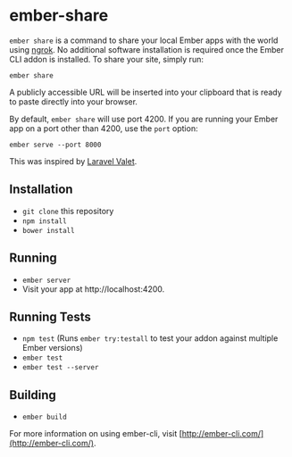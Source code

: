# ember-share

`ember share` is a command to share your local Ember apps with the world using [ngrok](https://ngrok.com/). No additional software installation is required once the Ember CLI addon is installed. To share your site, simply run:

```
ember share
```

A publicly accessible URL will be inserted into your clipboard that is ready to paste directly into your browser.

By default, `ember share` will use port 4200. If you are running your Ember app on a port other than 4200, use the `port` option:

```
ember serve --port 8000
```

This was inspired by [Laravel Valet](https://laravel.com/docs/5.2/valet#sharing-sites).

## Installation

* `git clone` this repository
* `npm install`
* `bower install`

## Running

* `ember server`
* Visit your app at http://localhost:4200.

## Running Tests

* `npm test` (Runs `ember try:testall` to test your addon against multiple Ember versions)
* `ember test`
* `ember test --server`

## Building

* `ember build`

For more information on using ember-cli, visit [http://ember-cli.com/](http://ember-cli.com/).
